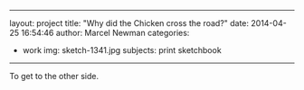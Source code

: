 
---
layout: project
title:  "Why did the Chicken cross the road?"
date:   2014-04-25 16:54:46
author: Marcel Newman
categories:
- work
img: sketch-1341.jpg
subjects: print sketchbook
---
To get to the other side.